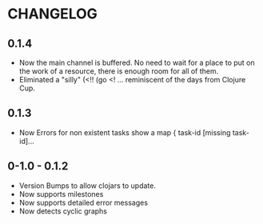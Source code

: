 CHANGELOG
==========
## 0.1.4
* Now the main channel is buffered. No need to wait for a place to put
on the work of a resource, there is enough room for all of them.
* Eliminated a "silly" (<!! (go <! ... reminiscent of the days from
  Clojure Cup.

## 0.1.3
* Now Errors for non existent tasks show a map { task-id [missing task-id]...

## 0-1.0 - 0.1.2 
* Version Bumps to allow clojars to update.
* Now supports milestones
* Now supports detailed error messages
* Now detects cyclic graphs

